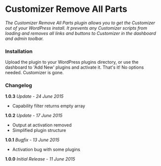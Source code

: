 # Customizer Remove All Parts

_The Customizer Remove All Parts plugin allows you to get the Customizer out of your WordPress install. It prevents any Customizer scripts from loading and removes all links and buttons to Customizer in the dashboard and admin toolbar._

### Installation

Upload the plugin to your WordPress plugins directory, or use the dashboard to 'Add New' plugins and activate it. That's it! No options needed. Customizer is gone.

### Changelog

**1.0.3**
*Update - 24 June 2015*
* Capability filter returns empty array

**1.0.2**
*Update - 17 June 2015*
* Output at activation removed
* Simplified plugin structure

**1.0.1**
*Bugfix - 13 June 2015*
* Activation bug with some plugins

**1.0.0**
*Initial Release - 11 June 2015*
